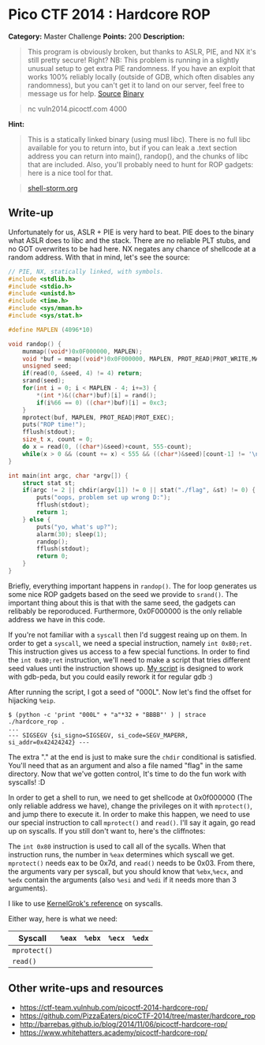 # Pico CTF 2014 : Hardcore ROP

**Category:** Master Challenge
**Points:** 200
**Description:**

>This program is obviously broken, but thanks to ASLR, PIE, and NX it's still pretty secure! Right?
NB: This problem is running in a slightly unusual setup to get extra PIE randomness. If you have an exploit that works 100% reliably locally (outside of GDB, which often disables any randomness), but you can't get it to land on our server, feel free to message us for help. [Source](hardcore_rop.c) [Binary](hardcore_rop)

>nc vuln2014.picoctf.com 4000

**Hint:**
>This is a statically linked binary (using musl libc). There is no full libc available for you to return into, but if you can leak a .text section address you can return into main(), randop(), and the chunks of libc that are included. Also, you'll probably need to hunt for ROP gadgets: here is a nice tool for that.

>[shell-storm.org](http://shell-storm.org/project/ROPgadget/)

## Write-up

Unfortunately for us, ASLR + PIE is very hard to beat. PIE does to the binary
what ASLR does to libc and the stack. There are no reliable PLT stubs, and no
GOT overwrites to be had here. NX negates any chance of shellcode at a random
address.  With that in mind, let's see the source:

```C
// PIE, NX, statically linked, with symbols.
#include <stdlib.h>
#include <stdio.h>
#include <unistd.h>
#include <time.h>
#include <sys/mman.h>
#include <sys/stat.h>

#define MAPLEN (4096*10)

void randop() {
    munmap((void*)0x0F000000, MAPLEN);
    void *buf = mmap((void*)0x0F000000, MAPLEN, PROT_READ|PROT_WRITE,MAP_ANON|MAP_PRIVATE|MAP_FIXED, 0, 0);
    unsigned seed;
    if(read(0, &seed, 4) != 4) return;
    srand(seed);
    for(int i = 0; i < MAPLEN - 4; i+=3) {
        *(int *)&((char*)buf)[i] = rand();
        if(i%66 == 0) ((char*)buf)[i] = 0xc3;
    }
    mprotect(buf, MAPLEN, PROT_READ|PROT_EXEC);
    puts("ROP time!");
    fflush(stdout);
    size_t x, count = 0;
    do x = read(0, ((char*)&seed)+count, 555-count);
    while(x > 0 && (count += x) < 555 && ((char*)&seed)[count-1] != '\n');
}

int main(int argc, char *argv[]) {
    struct stat st;
    if(argc != 2 || chdir(argv[1]) != 0 || stat("./flag", &st) != 0) {
        puts("oops, problem set up wrong D:");
        fflush(stdout);
        return 1;
    } else {
        puts("yo, what's up?");
        alarm(30); sleep(1);
        randop();
        fflush(stdout);
        return 0;
    }
}
```
Briefly, everything important happens in `randop()`. The for loop generates us
some nice ROP gadgets based on the seed we provide to `srand()`. The important
thing about this is that with the same seed, the gadgets can relibably be
reporoduced. Furthermore, 0x0F000000 is the only reliable address we have in
this code.

If you're not familiar with a `syscall` then I'd suggest reaing up on them. In
order to get a `syscall`, we need a special instruction, namely `int 0x80;ret`.
This instruction gives us access to a few special functions. In order to find
the `int 0x80;ret` instruction, we'll need to make a script that tries
different seed values unti the instruction shows up. [My script](mem.py) is designed to
work with gdb-peda, but you could easily rework it for regular gdb :)

After running the script, I got a seed of "000L". Now let's find the offset for
hijacking `%eip`.

```
$ (python -c 'print "000L" + "a"*32 + "BBBB"' ) | strace ./hardcore_rop .
...
--- SIGSEGV {si_signo=SIGSEGV, si_code=SEGV_MAPERR, si_addr=0x42424242} ---
```

The extra "." at the end is just to make sure the `chdir` conditional is
satisfied. You'll need that as an argument and also a file named "flag" in the same directory.
Now that we've gotten control, It's time to do the fun work with syscalls! :D

In order to get a shell to run, we need to get shellcode at 0x0f000000 
 (The only reliable address we have), change the privileges on it with `mprotect()`,
and jump there to execute it. In order to make this happen, we need to use our
special instruction to call `mprotect()` and `read()`. I'll say it again, go
read up on syscalls. If you still don't want to, here's the cliffnotes:

The `int 0x80` instruction is used to call all of the sycalls. When that
instruction runs, the number in `%eax` determines which syscall we get.
`mprotect()` needs eax to be 0x7d, and  `read()` needs to be 0x03. From there,
the arguments vary per syscall, but you should know that `%ebx`,`%ecx`, and
`%edx` contain the arguments (also `%esi` and `%edi` if it needs more than 3
arguments).

I like to use [KernelGrok's reference](http://syscalls.kernelgrok.com/) on
syscalls.

Either way, here is what we need:

| Syscall     | `%eax` | `%ebx` | `%ecx` | `%edx` |
|-------------|:------:|:------:|:------:|:------:|
|`mprotect()` |        |        |        |        |
|`read()`     |        |        |        |        |


## Other write-ups and resources

* <https://ctf-team.vulnhub.com/picoctf-2014-hardcore-rop/>
* <https://github.com/PizzaEaters/picoCTF-2014/tree/master/hardcore_rop>
* <http://barrebas.github.io/blog/2014/11/06/picoctf-hardcore-rop/>
* <https://www.whitehatters.academy/picoctf-hardcore-rop/>
